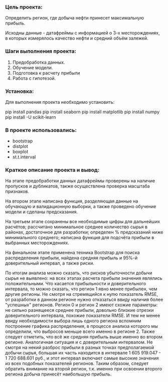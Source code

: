 ### Цель проекта:

Определить регион, где добыча нефти принесет максимальную прибыль.

Исходны данные - датафреймы с информацией о 3-х месторождениях, в которых измерялось качество нефти и средний объём залежей. 

### Шаги выполнения проекта:

1. Предобработка данных.
2. Обучение модели.
3. Подготовка к расчету прибыли
3. Работа с гипотезой.

### Установка:

Для выполнения проекта необходимо установить:

pip install pandas
pip install seaborn
pip install matplotlib
pip install numpy
pip install -U scikit-learn

### В проекте использовались:

- bootstrap
- distplot
- boxplot
- st.t.interval

### Краткое описание проекта и вывод:

На этапе предобработки данных датафреймы проверены на наличие пропусков и дубликатов, также осуществлена проверка масштаба признаков.

На втором этапе написана функция, разделяющая данные на обучающую и валидационную выборки, а также проведено обучение модели и сделаны предсказания.

На третьем этапе сохранены все необходимые цифры для дальнейших расчётов; рассчитано минимальное среднее количество сырья в районах, достаточное для разработки; определен % предсказаний ниже минимального среднего; написана функция для подсчёта прибыли в выбранных месторождениях.

На финальном этапе применена техника Bootstrap для поиска распределения прибыли, найдена средняя прибыль и 95%-й доверительный интервал, а также риски.

По итогам анализа можно сказать, что рисков убыточности добычи сырья не выявлено: на всех этапах расчета прибыли значения являлись положительными.
Что касается прибыльности и доверительного интервала, то можно сказать, что регион 1 явно менее прибылен, чем другие регионы. Не смотря на стремящийся к нулю показатель RMSE, от разработки в данном регионе нужно отказаться ввиду наличия более "успешных" регионов.
Регион 0 и регион 2 имеют схожие параметры: не сильно разнящееся среднее прибыли, довольно близкие отрезки доверительного интервала, похожие показатели RMSE. И тем не менее ввиду необходимости выбора лишь одного региона вспомним построение графика распределения, в процессе анализа которого мы определили, что выбросов меньше всего именно в регионе 2.
Также следует отметить, что всё же средняя прибыль выше именно во втором регионе. Аналогичная ситуация и с доверительным интервалом. Не смотря на некий разброс прибыли в разных точках предполагаемой добычи сырья, большая их часть находится в интервале 1 605 919.047 - 1 720 688.601 руб., и этот интервал включает самые высокие значения из всех подобных показателей регионов. Таким образом, следует обратить внимание на второй регион, т.к. именно при освоении второго региона добыча принесёт наибольшую прибыль.

